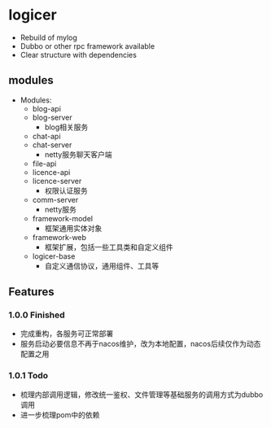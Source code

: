 # logicer
- Rebuild of mylog
- Dubbo or other rpc framework available
- Clear structure with dependencies
## modules
* Modules:
  * blog-api
  * blog-server
    * blog相关服务
  * chat-api
  * chat-server
    * netty服务聊天客户端
  * file-api
  * licence-api
  * licence-server
    * 权限认证服务
  * comm-server
    * netty服务
  * framework-model
    * 框架通用实体对象
  * framework-web   
    * 框架扩展，包括一些工具类和自定义组件
  * logicer-base
    * 自定义通信协议，通用组件、工具等
## Features
### 1.0.0 Finished
- 完成重构，各服务可正常部署
- 服务启动必要信息不再于nacos维护，改为本地配置，nacos后续仅作为动态配置之用
### 1.0.1 Todo
- 梳理内部调用逻辑，修改统一鉴权、文件管理等基础服务的调用方式为dubbo调用
- 进一步梳理pom中的依赖